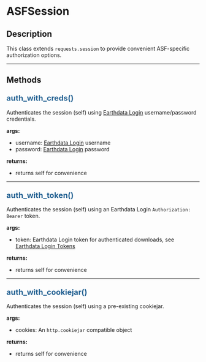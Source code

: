 # ASFSession

## Description

This class extends `requests.session` to provide convenient ASF-specific authorization options.

***

## Methods

### <span style="color: #236192; font-size: 20px;">auth_with_creds()</span>

Authenticates the session (self) using [Earthdata Login](https://urs.earthdata.nasa.gov/) username/password credentials.

**args:**

- username: [Earthdata Login](https://urs.earthdata.nasa.gov/) username
- password: [Earthdata Login](https://urs.earthdata.nasa.gov/) password

**returns:**

- returns self for convenience

***

### <span style="color: #236192; font-size: 20px;">auth_with_token()</span>

Authenticates the session (self) using an Earthdata Login `Authorization: Bearer` token.

**args:**

- token: Earthdata Login token for authenticated downloads, see [Earthdata Login Tokens](https://urs.earthdata.nasa.gov/user_tokens)

**returns:**

- returns self for convenience

***

### <span style="color: #236192; font-size: 20px;">auth_with_cookiejar()</span>

Authenticates the session (self) using a pre-existing cookiejar.

**args:**

- cookies: An `http.cookiejar` compatible object

**returns:**

- returns self for convenience
